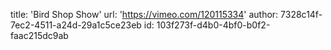 title: 'Bird Shop Show'
url: 'https://vimeo.com/120115334'
author: 7328c14f-7ec2-4511-a24d-29a1c5ce23eb
id: 103f273f-d4b0-4bf0-b0f2-faac215dc9ab
